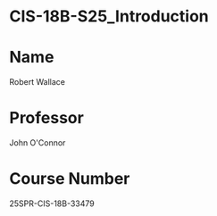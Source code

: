# CIS-18B-S25_Introduction

# Name
Robert Wallace

# Professor
John O'Connor

# Course Number
25SPR-CIS-18B-33479